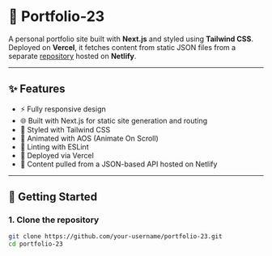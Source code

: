 # 📁 Portfolio-23

A personal portfolio site built with **Next.js** and styled using **Tailwind CSS**.  
Deployed on **Vercel**, it fetches content from static JSON files from a separate [repository](https://github.com/PandaPoob/portfolio_project_data) hosted on **Netlify**.

---

## ✨ Features

- ⚡ Fully responsive design
- 🌐 Built with Next.js for static site generation and routing
- 🎨 Styled with Tailwind CSS
- 💫 Animated with AOS (Animate On Scroll)
- 🔎 Linting with ESLint
- 🔧 Deployed via Vercel
- 📁 Content pulled from a JSON-based API hosted on Netlify

---

## 🚀 Getting Started

### 1. Clone the repository

```bash
git clone https://github.com/your-username/portfolio-23.git
cd portfolio-23
```
